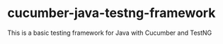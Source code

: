 # cucumber-java-testng-framework
This is a basic testing framework for Java with Cucumber and TestNG
